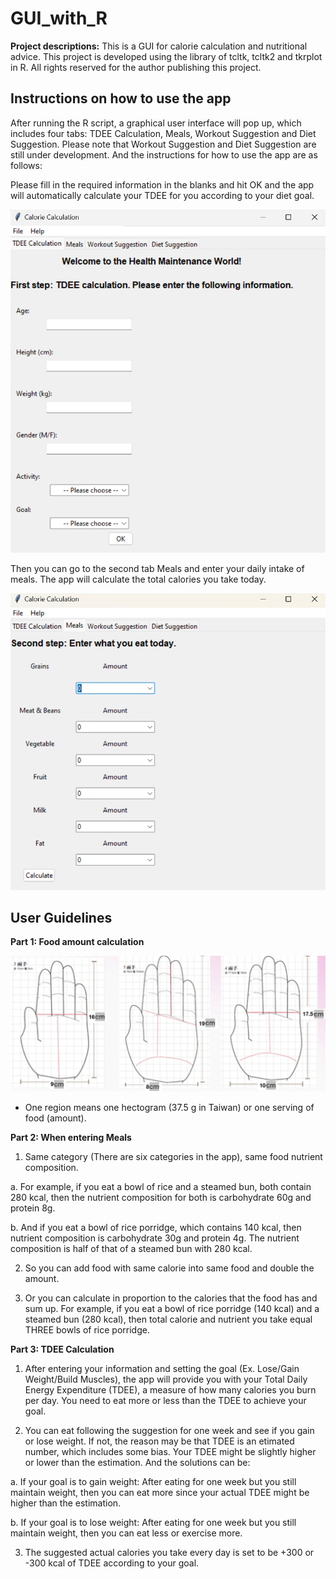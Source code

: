 # GUI_with_R

**Project descriptions:**
This is a GUI for calorie calculation and nutritional advice. This project is developed using the library of tcltk, tcltk2 and tkrplot in R. 
All rights reserved for the author publishing this project. 

## Instructions on how to use the app 

After running the R script, a graphical user interface will pop up, which includes four tabs: TDEE Calculation, Meals, Workout Suggestion and Diet Suggestion. 
Please note that Workout Suggestion and Diet Suggestion are still under development. And the instructions for how to use the app are as follows: 

Please fill in the required information in the blanks and hit OK and the app will automatically calculate your TDEE for you according to your diet goal. 

![jpg](image.jpg) 

Then you can go to the second tab Meals and enter your daily intake of meals. The app will calculate the total calories you take today. 

![jpg](image2.jpg) 


## User Guidelines 

**Part 1: Food amount calculation**

![jpg](image3.jpg) 

- One region means one hectogram (37.5 g in Taiwan) or one serving of food (amount). 

**Part 2: When entering Meals**

1. Same category (There are six categories in the app), same food nutrient composition.

a.	For example, if you eat a bowl of rice and a steamed bun, both contain 280 kcal, then the nutrient composition for both is carbohydrate 60g and protein 8g. 

b.	And if you eat a bowl of rice porridge, which contains 140 kcal, then nutrient composition is carbohydrate 30g and protein 4g. The nutrient composition is half of that of a steamed bun with 280 kcal. 

2. So you can add food with same calorie into same food and double the amount.

3. Or you can calculate in proportion to the calories that the food has and sum up. 
For example, if you eat a bowl of rice porridge (140 kcal) and a steamed bun (280 kcal), then total calorie and nutrient you take equal THREE bowls of rice porridge.

**Part 3: TDEE Calculation**

1. After entering your information and setting the goal (Ex. Lose/Gain Weight/Build Muscles), the app will provide you with your Total Daily Energy Expenditure (TDEE), a measure of how many calories you burn per day. You need to eat more or less than the TDEE to achieve your goal. 

2. You can eat following the suggestion for one week and see if you gain or lose weight. If not, the reason may be that TDEE is an etimated number, which includes some bias. Your TDEE might be slightly higher or lower than the estimation. And the solutions can be:

a.	If your goal is to gain weight: After eating for one week but you still maintain weight, then you can eat more since your actual TDEE might be higher than the estimation.


b.	If your goal is to lose weight: After eating for one week but you still maintain weight, then you can eat less or exercise more. 

3. The suggested actual calories you take every day is set to be +300 or -300 kcal of TDEE according to your goal.




